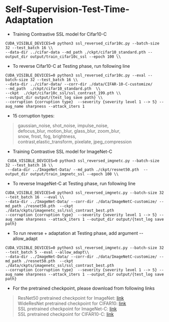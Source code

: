 # Self-Supervision-Test-Time-Adaptation

- Training Contrastive SSL model for Cifar10-C

```
CUDA_VISIBLE_DEVICES=0 python3 ssl_reversed_cifar10c.py --batch-size 32 --test_batch 16 \\
--data-dir ../cifar-data --md_path ./ckpt/cifar10_standard.pth --output_dir output/train_cifar10c_ssl --epoch 100 \\
```

- To reverse Cifar10-C at Testing phase, run following line

```
CUDA_VISIBLE_DEVICES=0 python3 ssl_reversed_cifar10c.py --eval --batch-size 32 --test_batch 16 \\
--data-dir ../cifar-data/ --corr-dir ./data/CIFAR-10-C-customize/ 
--md_path  ./ckpt/cifar10_standard.pth  \\
--ckpt  ./ckpt/cifar10c_ssl/ssl_contrast_199.pth \\ 
--output_dir output/{test_log save path} \\
--corruption {corruption type}  --severity {severity level 1 --> 5} --aug_name sharpness --attack_iters 1 
```
 
 - 15 corruption types:  
 > gaussian_noise, shot_noise, impulse_noise,  
 > defocus_blur, motion_blur, glass_blur, zoom_blur,  
 > snow, frost, fog, brightness,  
 > contrast,elastic_transform, pixelate, jpeg_compression


- Training Contrastive SSL model for ImageNet-C
```
 CUDA_VISIBLE_DEVICES=0 python3 ssl_reversed_imgnetc.py --batch-size 32 --test_batch 16 \\
 --data-dir ../ImageNet-Data/ --md_path ./ckpt/resnet50.pth  --output_dir output/train_imgnetc_ssl --epoch 100 \\
```

- To reverse ImageNet-C at Testing phase, run following line
```
CUDA_VISIBLE_DEVICES=0 python3 ssl_reversed_imgnetc.py --batch-size 32 --test_batch 16  --eval \\
--data-dir ../ImageNet-Data/ --corr-dir ./data/ImageNetC-customize/ --md_path ./resnet50.pth  --ckpt ./data/ckpts/imagenetc_ssl/ssl_contrast_best.pth  
--corruption {corruption type}  --severity {severity level 1 --> 5} --aug_name sharpness --attack_iters 1 --output_dir output/{test_log save path}
```
- To run reverse + adaptation at Testing phase, add argument --allow_adapt
```
CUDA_VISIBLE_DEVICES=0 python3 ssl_reversed_imgnetc.py --batch-size 32 --test_batch 5 --eval --allow_adapt\\
--data-dir ../ImageNet-Data/ --corr-dir ./data/ImageNetC-customize/ --md_path ./resnet50.pth  --ckpt ./data/ckpts/imagenetc_ssl/ssl_contrast_best.pth  
--corruption {corruption type}  --severity {severity level 1 --> 5} --aug_name sharpness --attack_iters 1 --output_dir output/{test_log save path}
```

- For the pretrained checkpoint, please download from following links
> ResNet50 pretrained checkpoint for ImageNet: [link](https://drive.google.com/file/d/1tDW8-HCltiI_ECQgRDb-piXHweZdFt9B/view?usp=sharing) </br>
> WideResNet pretrained checkpoint for CIFAR10: [link](https://drive.google.com/file/d/1Hg0Z8IbQCFFBo3FCnEfHF1xP-2P5ZhUf/view?usp=sharing) </br>
> SSL pretrained checkpoint for ImageNet-C: [link](https://drive.google.com/file/d/15jnhtNQVlobrQraJA38KTXUR7nLCfuVq/view?usp=sharing) </br>
> SSL pretrained checkpoint for CIFAR10-C: [link](https://drive.google.com/file/d/1c2rdlZdlI6w1SWvCtxq0w_bnK3-dwTtX/view?usp=sharing) </br>
